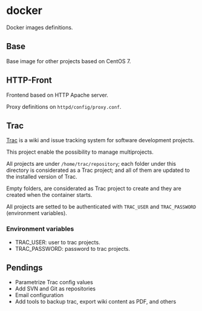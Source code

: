 # docker
Docker images definitions.

## Base

Base image for other projects based on CentOS 7.

## HTTP-Front

Frontend based on HTTP Apache server.

Proxy definitions on `httpd/config/proxy.conf`.

## Trac

[Trac](https://trac.edgewall.org/) is a wiki and issue tracking system for software development projects.

This project enable the possibility to manage multiprojects.

All projects are under `/home/trac/repository`; each folder under this directory is considerated as a Trac project; and all of them are updated to the installed version of Trac.

Empty folders, are considerated as Trac project to create and they are created when the container starts.

All projects are setted to be authenticated with `TRAC_USER` and `TRAC_PASSWORD` (environment variables).

### Environment variables

 - TRAC_USER: user to trac projects.
 - TRAC_PASSWORD: password to trac projects.

## Pendings
 - Parametrize Trac config values 
 - Add SVN and Git as repositories
 - Email configuration
 - Add tools to backup trac, export wiki content as PDF, and others
